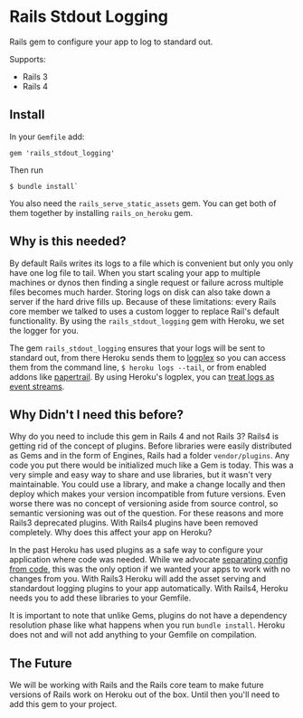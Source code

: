 # Rails Stdout Logging

Rails gem to configure your app to log to standard out.

Supports:

- Rails 3
- Rails 4


## Install

In your `Gemfile` add:

```
gem 'rails_stdout_logging'
```

Then run

```
$ bundle install`
```

You also need the `rails_serve_static_assets` gem. You can get both of them together by installing `rails_on_heroku` gem.

## Why is this needed?

By default Rails writes its logs to a file which is convenient but only you only have one log file to tail. When you start scaling your app to multiple machines or dynos then finding a single request or failure across multiple files becomes much harder. Storing logs on disk can also take down a server if the hard drive fills up. Because of these limitations: every Rails core member we talked to uses a custom logger to replace Rail's default functionality. By using the `rails_stdout_logging` gem with Heroku, we set the logger for you.

The gem `rails_stdout_logging` ensures that your logs will be sent to standard out, from there Heroku sends them to [logplex](https://github.com/heroku/logplex) so you can access them from the command line, `$ heroku logs --tail`, or from enabled addons like [papertrail](https://addons.heroku.com/papertrail). By using Heroku's logplex, you can [treat logs as event streams](http://www.12factor.net/logs).

## Why Didn't I need this before?

Why do you need to include this gem in Rails 4 and not Rails 3? Rails4 is getting rid of the concept of plugins. Before libraries were easily distributed as Gems and in the form of Engines, Rails had a folder `vendor/plugins`. Any code you put there would be initialized much like a Gem is today. This was a very simple and easy way to share and use libraries, but it wasn't very maintainable. You could use a library, and make a change locally and then deploy which makes your version incompatible from future versions. Even worse there was no concept of versioning aside from source control, so semantic versioning was out of the question. For these reasons and more Rails3 deprecated plugins. With Rails4 plugins have been removed completely. Why does this affect your app on Heroku?

In the past Heroku has used plugins as a safe way to configure your application where code was needed. While we advocate [separating config from code](http://12factor.net), this was the only option if we wanted your apps to work with no changes from you. With Rails3 Heroku will add the asset serving and standardout logging plugins to your app automatically. With Rails4, Heroku needs you to add these libraries to your Gemfile.

It is important to note that unlike Gems, plugins do not have a dependency resolution phase like what happens when you run `bundle install`. Heroku does not and will not add anything to your Gemfile on compilation.


## The Future

We will be working with Rails and the Rails core team to make future versions of Rails work on Heroku out of the box. Until then you'll need to add this gem to your project.


